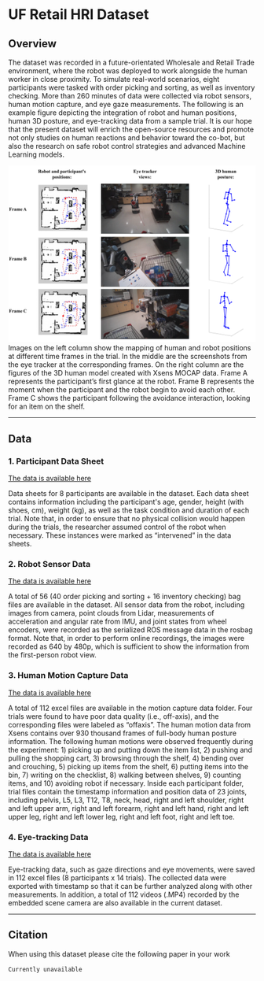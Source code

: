 # UF Retail HRI Dataset

## Overview
The dataset was recorded in a future-orientated Wholesale and Retail Trade environment, where the robot was deployed to work alongside the human worker in close proximity. To simulate real-world scenarios, eight participants were tasked with order picking and sorting, as well as inventory checking. More than 260 minutes of data were collected via robot sensors, human motion capture, and eye gaze measurements. The following is an example figure depicting the integration of robot and human positions, human 3D posture, and eye-tracking data from a sample trial. It is our hope that the present dataset will enrich the open-source resources and promote not only studies on human reactions and behavior toward the co-bot, but also the research on safe robot control strategies and advanced Machine Learning models.

![image](img/Tra_eye_pose2.png)
Images on the left column show the mapping of human and robot positions at different time frames in the trial. In the middle are the screenshots from the eye tracker at the corresponding frames. On the right column are the figures of the 3D human model created with Xsens MOCAP data. Frame A represents the participant’s first glance at the robot. Frame B represents the moment when the participant and the robot begin to avoid each other. Frame C shows the participant following the avoidance interaction, looking for an item on the shelf.

---

## Data

### 1. Participant Data Sheet
[The data is available here](https://www.scidb.cn/en/detail?dataSetId=3911b440a85646b8842204650cb15804)

Data sheets for 8 participants are available in the dataset. Each data sheet contains information including the participant's age, gender, height (with shoes, cm), weight (kg), as well as the task condition and duration of each trial. Note that, in order to ensure that no physical collision would happen during the trials, the researcher assumed control of the robot when necessary. These instances were marked as “intervened” in the data sheets. 

### 2. Robot Sensor Data 
[The data is available here](https://www.scidb.cn/en/detail?dataSetId=3911b440a85646b8842204650cb15804)

A total of 56 (40 order picking and sorting + 16 inventory checking) bag files are available in the dataset. All sensor data from the robot, including images from camera, point clouds from Lidar, measurements of acceleration and angular rate from IMU, and joint states from wheel encoders,  were recorded as the serialized ROS message data in the rosbag format. Note that, in order to perform online recordings, the images were recorded as 640 by 480p, which is sufficient to show the information from the first-person robot view.

### 3. Human Motion Capture Data
[The data is available here](https://www.scidb.cn/en/detail?dataSetId=3911b440a85646b8842204650cb15804)

A total of 112 excel files are available in the motion capture data folder. Four trials were found to have poor data quality (i.e., off-axis), and the corresponding files were labeled as “offaxis”. The human motion data from Xsens contains over 930 thousand frames of full-body human posture information. The following human motions were observed frequently during the experiment: 1) picking up and putting down the item list, 2) pushing and pulling the shopping cart, 3) browsing through the shelf, 4) bending over and crouching, 5) picking up items from the shelf, 6) putting items into the bin, 7) writing on the checklist, 8) walking between shelves, 9) counting items, and 10) avoiding robot if necessary. Inside each participant folder, trial files contain the timestamp information and position data of 23 joints, including pelvis, L5, L3, T12, T8, neck, head, right and left shoulder, right and left upper arm,  right and left forearm, right and left hand, right and left upper leg, right and left lower leg, right and left foot, right and left toe.

### 4. Eye-tracking Data
[The data is available here](https://www.scidb.cn/en/detail?dataSetId=3911b440a85646b8842204650cb15804)

Eye-tracking data, such as gaze directions and eye movements, were saved in 112 excel files (8 participants x 14 trials). The collected data were exported with timestamp so that it can be further analyzed along with other measurements. In addition, a total of 112 videos (.MP4) recorded by the embedded scene camera are also available in the current dataset. 

---

## Citation

When using this dataset please cite the following paper in your work

```markdown
Currently unavailable
```

